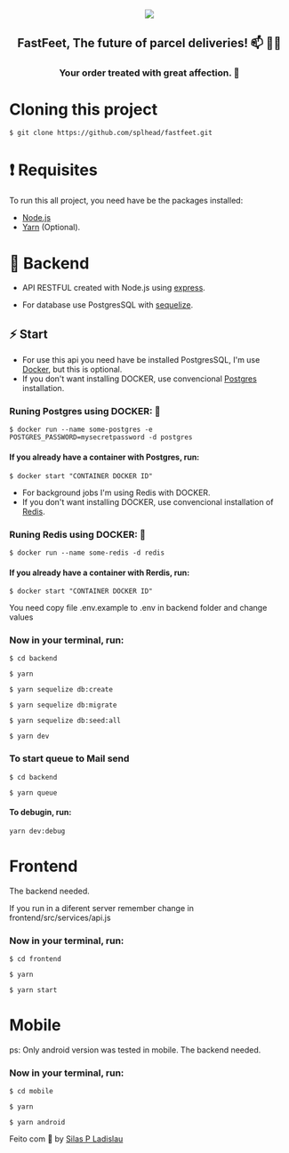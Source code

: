 <h1 align="center">
    <img src="https://raw.githubusercontent.com/Rocketseat/bootcamp-gostack-desafio-02/master/.github/logo.png" >
</h1>

<h2 align="center">
    FastFeet, The future of parcel deliveries! 📫 🚚💨
</h2>

<h3 align="center">
    Your order treated with great affection. 💌
</h3>

# Cloning this project

```
$ git clone https://github.com/splhead/fastfeet.git
```

# ❗️ Requisites

To run this all project, you need have be the packages installed:

- [Node.js](https://nodejs.org/en/)
- [Yarn](https://classic.yarnpkg.com/en/) (Optional).

# 💾 Backend

- API RESTFUL created with Node.js using [express](https://expressjs.com/).

- For database use PostgresSQL with [sequelize](https://sequelize.org/v5/).

## ⚡️ Start

- For use this api you need have be installed PostgresSQL, I'm use [Docker](https://www.docker.com/), but this is optional.
- If you don't want installing DOCKER, use convencional [Postgres](https://www.postgresql.org/download/) installation.

### Runing Postgres using DOCKER: 🐋

```
$ docker run --name some-postgres -e POSTGRES_PASSWORD=mysecretpassword -d postgres
```

#### If you already have a container with Postgres, run:

```
$ docker start "CONTAINER DOCKER ID"
```

- For background jobs I'm using Redis with DOCKER.
- If you don't want installing DOCKER, use convencional installation of [Redis](https://redis.io/).

### Runing Redis using DOCKER: 🐋

```
$ docker run --name some-redis -d redis
```

#### If you already have a container with Rerdis, run:

```
$ docker start "CONTAINER DOCKER ID"
```

You need copy file .env.example to .env in backend folder and change values

### Now in your terminal, run:

```
$ cd backend

$ yarn

$ yarn sequelize db:create

$ yarn sequelize db:migrate

$ yarn sequelize db:seed:all

$ yarn dev
```

### To start queue to Mail send

```
$ cd backend

$ yarn queue
```

#### To debugin, run:

```
yarn dev:debug
```

# Frontend

The backend needed.

If you run in a diferent server remember change in frontend/src/services/api.js

### Now in your terminal, run:

```
$ cd frontend

$ yarn

$ yarn start
```

# Mobile

ps: Only android version was tested in mobile. The backend needed.

### Now in your terminal, run:

```
$ cd mobile

$ yarn

$ yarn android

```

Feito com 💜 by [Silas P Ladislau](https://www.linkedin.com/in/silas-pinho-ladislau-2993b329)
